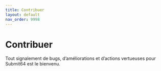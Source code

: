 ```yaml
---
title: Contribuer
layout: default
nav_order: 9998
---
```


# Contribuer

Tout signalement de bugs, d’améliorations et d’actions vertueuses pour Submit64 est le bienvenu.